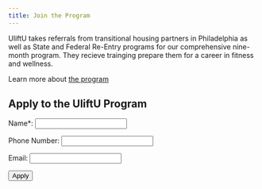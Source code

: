 ```yaml
---
title: Join the Program
---
```


UliftU takes referrals from transitional housing partners in Philadelphia as well as State and Federal Re-Entry programs for our comprehensive nine-month program.  They recieve trainging prepare them for a career in fitness and wellness.

Learn more about [the program](/program)

## Apply to the UliftU Program

Name*:
<input type="text"/>

Phone Number:
<input type="phone"/>

Email:
<input type="text"/>

<button>Apply</button>